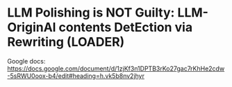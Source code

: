 # LLM Polishing is NOT Guilty: LLM-OriginAl contents DetEction via Rewriting (LOADER)

Google docs: https://docs.google.com/document/d/1zjKf3n1DPTB3rKo27gac7rKhHe2cdw-5sRWU0oox-b4/edit#heading=h.vk5b8nv2jhyr

